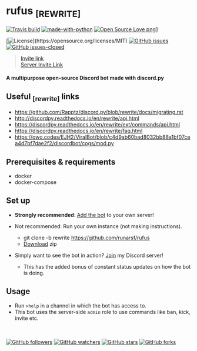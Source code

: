# **rufus** <sub>[REWRITE]</sub>

[![Travis build](https://travis-ci.org/runarsf/rufus.svg?branch=master)](https://travis-ci.org/runarsf/rufus)
[![made-with-python](https://img.shields.io/badge/Made%20with-Python-1f425f.svg)](https://www.python.org/)
[![Open Source Love png1](https://badges.frapsoft.com/os/v1/open-source.png?v=103)](https://github.com/ellerbrock/open-source-badges/)

[![License](https://img.shields.io/badge/License-MIT-yellow.svg?)](https://opensource.org/licenses/MIT)
[![GitHub issues](https://img.shields.io/github/issues/runarsf/rufus.svg)](https://GitHub.com/runarsf/rufus/issues/)
[![GitHub issues-closed](https://img.shields.io/github/issues-closed/runarsf/rufus.svg)](https://GitHub.com/runarsf/rufus/issues?q=is%3Aissue+is%3Aclosed)

> [Invite link](https://discordapp.com/oauth2/authorize?client_id=387390496038977536&scope=bot&permissions=2146958591)
<br/>[Server Invite Link](https://discord.me/shindeiru)

#### A multipurpose open-source Discord bot made with discord.py

## Useful <sub>[rewrite]</sub> links
- https://github.com/Rapptz/discord.py/blob/rewrite/docs/migrating.rst
- http://discordpy.readthedocs.io/en/rewrite/api.html
- https://discordpy.readthedocs.io/en/rewrite/ext/commands/api.html
- https://discordpy.readthedocs.io/en/rewrite/faq.html
- https://owo.codes/EJH2/ViralBot/blob/c4d9ab60bad8032bb88a1bf07cea4d7bf7dae2f2/discordbot/cogs/mod.py

## Prerequisites & requirements
- docker
- docker-compose

## Set up
- **Strongly recommended**: [Add the bot](https://discordapp.com/oauth2/authorize?client_id=387390496038977536&scope=bot&permissions=2146958591) to your own server!
- Not recommended: Run your own instance (not making instructions).
    - git clone -b rewrite https://github.com/runarsf/rufus
	- [Download](https://github.com/runarsf/rufus/archive/rewrite.zip) zip

- Simply want to see the bot in action? [Join](https://discord.me/shindeiru) my Discord server!
    - This has the added bonus of constant status updates on how the bot is doing.

## Usage
- Run `>help` in a channel in which the bot has access to.
- This bot uses the server-side `admin` role to use commands like ban, kick, invite etc.

<br><br>
[![GitHub followers](https://img.shields.io/github/followers/runarsf.svg?style=social&label=Follow&maxAge=2592000)](https://github.com/runarsf?tab=followers)
[![GitHub watchers](https://img.shields.io/github/watchers/runarsf/rufus.svg?style=social&label=Watch&maxAge=2592000)](https://GitHub.com/runarsf/rufus/watchers/)
[![GitHub stars](https://img.shields.io/github/stars/runarsf/rufus.svg?style=social&label=Star&maxAge=2592000)](https://GitHub.com/runarsf/rufus/stargazers/)
[![GitHub forks](https://img.shields.io/github/forks/runarsf/rufus.svg?style=social&label=Fork&maxAge=2592000)](https://GitHub.com/runarsf/rufus/network/)
